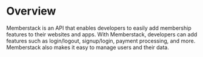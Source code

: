 # Overview

Memberstack is an API that enables developers to easily add membership features
to their websites and apps. With Memberstack, developers can add features such
as login/logout, signup/login, payment processing, and more. Memberstack also
makes it easy to manage users and their data.
